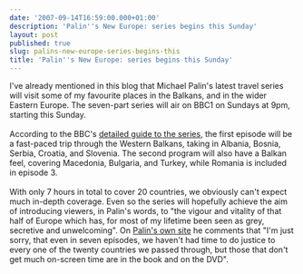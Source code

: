 ```yaml
---
date: '2007-09-14T16:59:00.000+01:00'
description: 'Palin''s New Europe: series begins this Sunday'
layout: post
published: true
slug: palins-new-europe-series-begins-this
title: 'Palin''s New Europe: series begins this Sunday'
---
```


I've already mentioned in this blog that Michael Palin's latest travel series will visit some of my favourite places in the Balkans, and in the wider Eastern Europe. The seven-part series will air on BBC1 on Sundays at 9pm, starting this Sunday.<br /><br />According to the BBC's <a href="http://www.bbc.co.uk/palin/">detailed guide to the series</a>, the first episode will be a fast-paced trip through the Western Balkans, taking in Albania, Bosnia, Serbia, Croatia, and Slovenia. The second program will also have a Balkan feel, covering Macedonia, Bulgaria, and Turkey, while Romania is included in episode 3.<br /><br />With only 7 hours in total to cover 20 countries, we obviously can't expect much in-depth coverage. Even so the series will hopefully achieve the aim of introducing viewers, in Palin's words, to "the vigour and vitality of that half of Europe which has, for most of my lifetime been seen as grey, secretive and unwelcoming". On <a href="http://www.palinstravels.co.uk/static-51?topic=10800&amp;forum=12">Palin's own site</a> he comments that "I'm just sorry, that even in seven episodes, we haven't had time to do justice to every one of the twenty countries we passed through, but those that don't get much on-screen time are in the book and on the DVD".